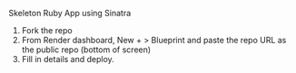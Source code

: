Skeleton Ruby App using Sinatra

1. Fork the repo
2. From Render dashboard, New + > Blueprint and paste the repo URL as the public repo (bottom of screen)
3. Fill in details and deploy.
